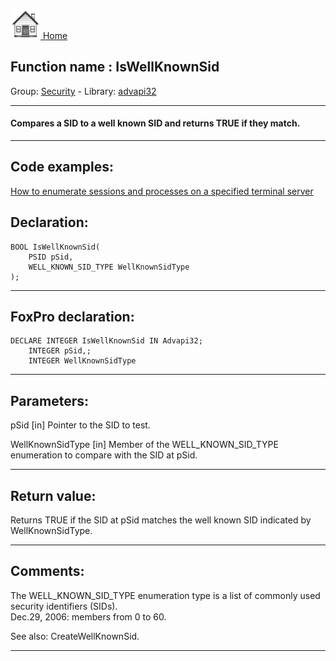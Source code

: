 [<img src="../../images/home.png"> Home ](https://github.com/VFPX/Win32API)  

## Function name : IsWellKnownSid
Group: [Security](../../functions_group.md#Security)  -  Library: [advapi32](../../libraries.md#advapi32)  
***  


#### Compares a SID to a well known SID and returns TRUE if they match.

***  


## Code examples:
[How to enumerate sessions and processes on a specified terminal server](../../samples/sample_519.md)  

## Declaration:
```foxpro  
BOOL IsWellKnownSid(
	PSID pSid,
	WELL_KNOWN_SID_TYPE WellKnownSidType
);  
```  
***  


## FoxPro declaration:
```foxpro  
DECLARE INTEGER IsWellKnownSid IN Advapi32;
	INTEGER pSid,;
	INTEGER WellKnownSidType  
```  
***  


## Parameters:
pSid 
[in] Pointer to the SID to test. 

WellKnownSidType 
[in] Member of the WELL_KNOWN_SID_TYPE enumeration to compare with the SID at pSid.   
***  


## Return value:
Returns TRUE if the SID at pSid matches the well known SID indicated by WellKnownSidType.  
***  


## Comments:
The WELL_KNOWN_SID_TYPE enumeration type is a list of commonly used security identifiers (SIDs).  
Dec.29, 2006: members from 0 to 60.  
  
See also: CreateWellKnownSid.  
  
***  

